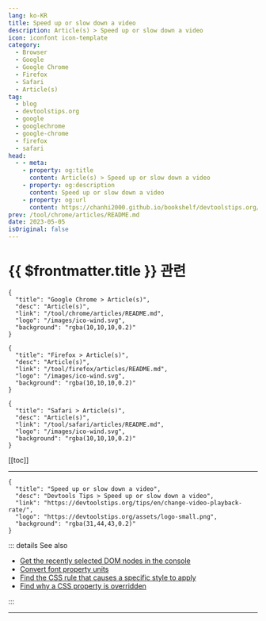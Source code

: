 ```yaml
---
lang: ko-KR
title: Speed up or slow down a video
description: Article(s) > Speed up or slow down a video
icon: iconfont icon-template
category: 
  - Browser
  - Google
  - Google Chrome
  - Firefox
  - Safari
  - Article(s)
tag: 
  - blog
  - devtoolstips.org
  - google
  - googlechrome
  - google-chrome
  - firefox
  - safari
head:  
  - - meta:
    - property: og:title
      content: Article(s) > Speed up or slow down a video
    - property: og:description
      content: Speed up or slow down a video
    - property: og:url
      content: https://chanhi2000.github.io/bookshelf/devtoolstips.org/change-video-playback-rate.html
prev: /tool/chrome/articles/README.md
date: 2023-05-05
isOriginal: false
---
```


# {{ $frontmatter.title }} 관련

```component VPCard
{
  "title": "Google Chrome > Article(s)",
  "desc": "Article(s)",
  "link": "/tool/chrome/articles/README.md",
  "logo": "/images/ico-wind.svg",
  "background": "rgba(10,10,10,0.2)"
}
```

```component VPCard
{
  "title": "Firefox > Article(s)",
  "desc": "Article(s)",
  "link": "/tool/firefox/articles/README.md",
  "logo": "/images/ico-wind.svg",
  "background": "rgba(10,10,10,0.2)"
}
```

```component VPCard
{
  "title": "Safari > Article(s)",
  "desc": "Article(s)",
  "link": "/tool/safari/articles/README.md",
  "logo": "/images/ico-wind.svg",
  "background": "rgba(10,10,10,0.2)"
}
```

[[toc]]

---

```component VPCard
{
  "title": "Speed up or slow down a video",
  "desc": "Devtools Tips > Speed up or slow down a video",
  "link": "https://devtoolstips.org/tips/en/change-video-playback-rate/",
  "logo": "https://devtoolstips.org/assets/logo-small.png",
  "background": "rgba(31,44,43,0.2)"
}
```

<!-- TODO:  작성 -->

::: details See also

- [Get the recently selected DOM nodes in the console](https://devtoolstips.org/tips/en/get-recently-selected-dom-nodes-in-console) <!-- TODO: add VPCard -->
- [Convert font property units](https://devtoolstips.org/tips/en/convert-font-units) <!-- TODO: add VPCard -->
- [Find the CSS rule that causes a specific style to apply](https://devtoolstips.org/tips/en/find-rule-that-causes-style) <!-- TODO: add VPCard -->
- [Find why a CSS property is overridden](https://devtoolstips.org/tips/en/find-why-css-property-is-overridden) <!-- TODO: add VPCard -->

:::

---

<TagLinks />